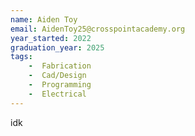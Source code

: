 ```yaml
---
name: Aiden Toy
email: AidenToy25@crosspointacademy.org
year_started: 2022
graduation_year: 2025
tags:
    -  Fabrication
    -  Cad/Design
    -  Programming
    -  Electrical
---
```

idk